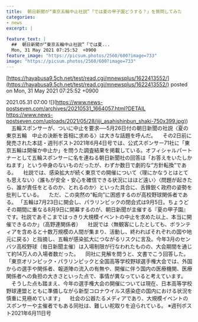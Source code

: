 ```yaml
---
title:  朝日新聞が“東京五輪中止社説”「では夏の甲子園どうする？」を質問してみた  
categories:
- news
excerpt: |
  
feature_text: |
  ##  朝日新聞が“東京五輪中止社説”「では夏...
  Mon, 31 May 2021 07:25:52  +0900
feature_image: "https://picsum.photos/2560/600?image=733"
image: "https://picsum.photos/2560/600?image=733"
---
```


[https://hayabusa9.5ch.net/test/read.cgi/mnewsplus/1622413552/](https://hayabusa9.5ch.net/test/read.cgi/mnewsplus/1622413552/)
posted on Mon, 31 May 2021 07:25:52  +0900

<!--more-->

2021.05.31 07:00 ![](https://www.news-postseven.com/archives/20210531_1664057.html?DETAIL [https://www.news-postseven.com/uploads/2021/05/28/jiji_asahishinbun_shaki-750x399.jpg)](https://www.news-postseven.com/uploads/2021/05/28/jiji_asahishinbun_shaki-750x399.jpg)) 　五輪スポンサーが、ついに中止を要求──5月26日付の朝日新聞の社説〈夏の東京五輪　中止の決断を首相に求める〉は大きな話題を呼んだ。 　その2日前に発売された本誌・週刊ポスト2021年6月4日号では、公式スポンサー71社に「東京五輪は開催か中止か」を問うた調査結果を掲載している。オフィシャルパートナーとして五輪スポンサーに名を連ねる朝日新聞社の回答は「お答えをいたしかねます」という中身のないものだったが、わずか数日で劇的な“方針転換”である。 　社説では、感染拡大が続く東京での開催について〈理にかなうとはとても思えない〉〈誰もが安全・安心を確信できる状況にはほど遠い〉〈問題が起きたら、誰が責任をとるのか、とれるのか〉といった具合に、舌鋒鋭く政府の姿勢を批判している。 　ただ、この突然の“転向”に困惑するのが高校野球関係者である。 「五輪は7月23日に開会し、パラリンピックの閉会式は9月5日。ちょうどその期間に重なる8月9日に開幕するのが、朝日新聞が主催する『夏の甲子園』です。社説であそこまではっきり大規模イベントの中止を求めた以上、本当に開催できるのか」（高野連関係者） 　社説では〈無観客にしたとしても、ボランティアを含めると十数万規模の人間が集まり、活動し、終わればそれぞれの国や地元に戻る〉と指摘し、五輪が感染拡大につながるリスクに言及。今年3月のセンバツ高校野球（毎日新聞主催）は入場制限が行なわれたものの、大会期間を通じて約14万人の入場者数だった。 　同社に見解を問うと、文書でこう回答した。 「東京オリンピック・パラリンピックと全国高等学校野球選手権大会では、外国からの選手や関係者、報道陣の流入の有無や、開催に伴う国内の医療機関、医療関係者への負担の大きさといった点で、事情が異なっていると考えています。 　そうした点も踏まえ、今年の選手権大会の開催については現在、日本高等学校野球連盟とともに準備しながら新型コロナウイルス感染症の国内における状況を慎重に見極めています」 　社会の公器たるメディアであり、大規模イベントのスポンサーや主催者でもある同社は、難しい舵取りを迫られている。 ※週刊ポスト2021年6月11日号
